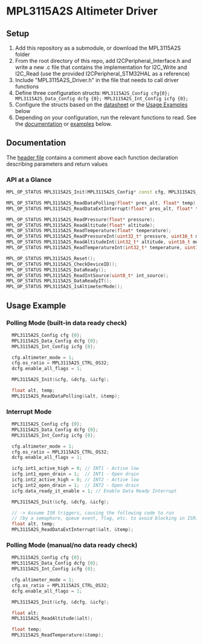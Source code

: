 # MPL3115A2S Altimeter Driver

## Setup
1. Add this repository as a submodule, or download the MPL3115A2S folder
2. From the root directory of this repo, add I2CPeripheral_Interface.h and write a new .c file that contains the implementation for I2C_Write and I2C_Read (use the provided I2CPeripheral_STM32HAL as a reference)
3. Include "MPL3115A2S_Driver.h" in the file that needs to call driver functions
4. Define three configuration structs: `MPL3115A2S_Config cfg{0}; MPL3115A2S_Data_Config dcfg {0}; MPL3115A2S_Int_Config icfg {0};`
5. Configure the structs based on the [datasheet](https://www.mouser.ca/datasheet/2/302/MPL3115A2S-3103208.pdf) or the [Usage Examples](#usage-example) below
6. Depending on your configuration, run the relevant functions to read. See the [documentation](#documentation) or [examples](#usage-example) below.

## Documentation
The [header file](MPL3115A2S_Driver.h) contains a comment above each function declaration describing parameters and return values
### API at a Glance
```C++
MPL_OP_STATUS MPL3115A2S_Init(MPL3115A2S_Config* const cfg, MPL3115A2S_Data_Config* const data_cfg, MPL3115A2S_Int_Config* const int_cfg);

MPL_OP_STATUS MPL3115A2S_ReadDataPolling(float* pres_alt, float* temp);
MPL_OP_STATUS MPL3115A2S_ReadDataExtInterrupt(float* pres_alt, float* temp);

MPL_OP_STATUS MPL3115A2S_ReadPressure(float* pressure);
MPL_OP_STATUS MPL3115A2S_ReadAltitude(float* altitude);
MPL_OP_STATUS MPL3115A2S_ReadTemperature(float* temperature);
MPL_OP_STATUS MPL3115A2S_ReadPressureInt(uint32_t* pressure, uint16_t multiplier);
MPL_OP_STATUS MPL3115A2S_ReadAltitudeInt(int32_t* altitude, uint16_t multiplier);
MPL_OP_STATUS MPL3115A2S_ReadTemperatureInt(int32_t* temperature, uint16_t multiplier);

MPL_OP_STATUS MPL3115A2S_Reset();
MPL_OP_STATUS MPL3115A2S_CheckDeviceID();
MPL_OP_STATUS MPL3115A2S_DataReady();
MPL_OP_STATUS MPL3115A2S_ReadIntSource(uint8_t* int_source);
MPL_OP_STATUS MPL3115A2S_DataReadyIT();
MPL_OP_STATUS MPL3115A2S_IsAltimeterMode();
```

## Usage Example

### Polling Mode (built-in data ready check)
```C++
  MPL3115A2S_Config cfg {0};
  MPL3115A2S_Data_Config dcfg {0};
  MPL3115A2S_Int_Config icfg {0};

  cfg.altimeter_mode = 1;
  cfg.os_ratio = MPL3115A2S_CTRL_OS32;
  dcfg.enable_all_flags = 1;

  MPL3115A2S_Init(&cfg, &dcfg, &icfg);

  float alt, temp;
  MPL3115A2S_ReadDataPolling(&alt, &temp);
```

### Interrupt Mode
```C++
  MPL3115A2S_Config cfg {0};
  MPL3115A2S_Data_Config dcfg {0};
  MPL3115A2S_Int_Config icfg {0};

  cfg.altimeter_mode = 1;
  cfg.os_ratio = MPL3115A2S_CTRL_OS32;
  dcfg.enable_all_flags = 1;

  icfg.int1_active_high = 0; // INT1 - Active low
  icfg.int1_open_drain = 1;  // INT1 - Open drain
  icfg.int2_active_high = 0; // INT2 - Active low
  icfg.int2_open_drain = 1;  // INT2 - Open drain
  icfg.data_ready_it_enable = 1; // Enable Data Ready Interrupt

  MPL3115A2S_Init(&cfg, &dcfg, &icfg);

  // -> Assume ISR triggers, causing the following code to run
  // (by a semaphore, queue event, flag, etc. to avoid blocking in ISR)
  float alt, temp;
  MPL3115A2S_ReadDataExtInterrupt(&alt, &temp);
```


### Polling Mode (manual/no data ready check)
```C++
  MPL3115A2S_Config cfg {0};
  MPL3115A2S_Data_Config dcfg {0};
  MPL3115A2S_Int_Config icfg {0};

  cfg.altimeter_mode = 1;
  cfg.os_ratio = MPL3115A2S_CTRL_OS32;
  dcfg.enable_all_flags = 1;

  MPL3115A2S_Init(&cfg, &dcfg, &icfg);

  float alt;
  MPL3115A2S_ReadAltitude(&alt);

  float temp;
  MPL3115A2S_ReadTemperature(&temp);
```

### 
